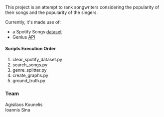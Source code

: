 This project is an attempt to rank songwriters considering the popularity of their songs and the popularity of the singers.

Currently, it's made use of:
- a Spotify Songs [dataset](https://www.kaggle.com/zaheenhamidani/ultimate-spotify-tracks-db)
- Genius [API](https://docs.genius.com/)

#### Scripts Execution Order
1. clear_spotify_dataset.py
1. search_songs.py
1. genre_splitter.py
1. create_graphs.py
1. ground_truth.py

### Team
Agisilaos Kounelis<br>
Ioannis Sina
